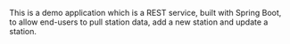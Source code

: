 This is a demo application  which is a REST service, built with Spring Boot, to allow end-users to pull station data, 
add a new station and update a station. 

